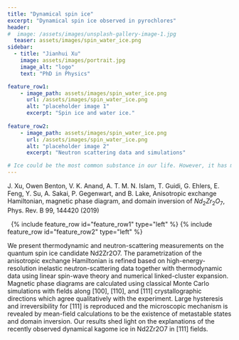 ```yaml
---
title: "Dynamical spin ice"
excerpt: "Dynamical spin ice observed in pyrochlores"
header:
#  image: /assets/images/unsplash-gallery-image-1.jpg
  teaser: assets/images/spin_water_ice.png
sidebar:
  - title: "Jianhui Xu"
    image: assets/images/portrait.jpg
    image_alt: "logo"
    text: "PhD in Physics"

feature_row1:
    - image_path: assets/images/spin_water_ice.png
      url: /assets/images/spin_water_ice.png
      alt: "placeholder image 1"
      excerpt: "Spin ice and water ice."
	  
feature_row2:
    - image_path: assets/images/spin_water_ice.png
      url: /assets/images/spin_water_ice.png
      alt: "placeholder image 2"
      excerpt: "Neutron scattering data and simulations"

# Ice could be the most common substance in our life. However, it has many striking physical properties. For example, the density of ice is approximately 90% of water, 
---
```

J. Xu, Owen Benton, V. K. Anand, A. T. M. N. Islam, T. Guidi, G. Ehlers, E. Feng, Y. Su, A. Sakai, P. Gegenwart, and B. Lake, Anisotropic exchange Hamiltonian, magnetic phase diagram, and domain inversion of $Nd_2Zr_2O_7$, Phys. Rev. B 99, 144420 (2019)

&nbsp;
{% include feature_row id="feature_row1" type="left" %}
<a name="spin_water_ice"></a> 
{% include feature_row id="feature_row2" type="left" %}
<a name="data_theory"></a> 
&nbsp;

We present thermodynamic and neutron-scattering measurements on the quantum spin ice candidate Nd2Zr2O7. The parametrization of the anisotropic exchange Hamiltonian is refined based on high-energy-resolution inelastic neutron-scattering data together with thermodynamic data using linear spin-wave theory and numerical linked-cluster expansion. Magnetic phase diagrams are calculated using classical Monte Carlo simulations with fields along [100], [110], and [111] crystallographic directions which agree qualitatively with the experiment. Large hysteresis and irreversibility for [111] is reproduced and the microscopic mechanism is revealed by mean-field calculations to be the existence of metastable states and domain inversion. Our results shed light on the explanations of the recently observed dynamical kagome ice in Nd2Zr2O7 in [111] fields.
